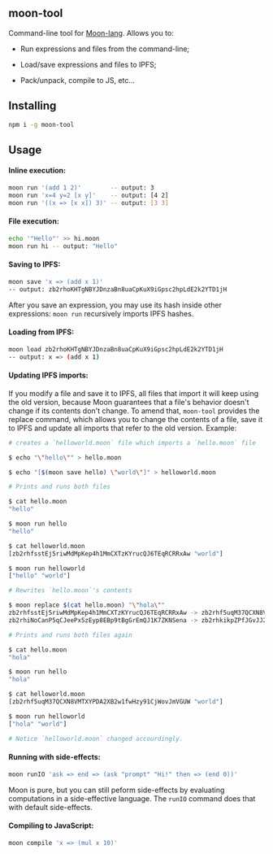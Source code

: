 ## moon-tool

Command-line tool for [Moon-lang](https://github.com/maiavictor/moon-lang). Allows you to:

- Run expressions and files from the command-line;

- Load/save expressions and files to IPFS;

- Pack/unpack, compile to JS, etc...

## Installing

```bash
npm i -g moon-tool
```

## Usage

#### Inline execution:

```bash
moon run '(add 1 2)'        -- output: 3
moon run 'x=4 y=2 [x y]'    -- output: [4 2]
moon run '((x => [x x]) 3)' -- output: [3 3]
```

#### File execution:

```bash
echo '"Hello"' >> hi.moon
moon run hi -- output: "Hello"
```

#### Saving to IPFS:

```bash
moon save 'x => (add x 1)'
-- output: zb2rhoKHTgNBYJDnzaBn8uaCpKuX9iGpsc2hpLdE2k2YTD1jH
```

After you save an expression, you may use its hash inside other expressions: `moon run` recursively imports IPFS hashes.

#### Loading from IPFS:

```bash
moon load zb2rhoKHTgNBYJDnzaBn8uaCpKuX9iGpsc2hpLdE2k2YTD1jH
-- output: x => (add x 1)
```

#### Updating IPFS imports:

If you modify a file and save it to IPFS, all files that import it will keep using the old version, because Moon guarantees that a file's behavior doesn't change if its contents don't change. To amend that, `moon-tool` provides the replace command, which allows you to change the contents of a file, save it to IPFS and update all imports that refer to the old version. Example:

```bash
# creates a `helloworld.moon` file which imports a `hello.moon` file

$ echo "\"hello\"" > hello.moon

$ echo "[$(moon save hello) \"world\"]" > helloworld.moon

# Prints and runs both files

$ cat hello.moon
"hello"

$ moon run hello
"hello"

$ cat helloworld.moon
[zb2rhfsstEj5riwMdMpKep4h1MmCXTzKYrucQJ6TEqRCRRxAw "world"]

$ moon run helloworld
["hello" "world"]

# Rewrites `hello.moon`'s contents

$ moon replace $(cat hello.moon) "\"hola\""
zb2rhfsstEj5riwMdMpKep4h1MmCXTzKYrucQJ6TEqRCRRxAw -> zb2rhf5uqM37QCXN8VMTXYPDA2XB2w1fwHzy91CjWovJmVGUW (hello.moon)
zb2rhiNoCanP5qCJeePx5zEyp8EBp9tBgGrEmQJ1K7ZKNSena -> zb2rhkikpZPfJGvJJ2wyUSTe9W4zeKBJHuaSrfpFBpbH18M3N (helloworld.moon)

# Prints and runs both files again

$ cat hello.moon
"hola"

$ moon run hello
"hola"

$ cat helloworld.moon
[zb2rhf5uqM37QCXN8VMTXYPDA2XB2w1fwHzy91CjWovJmVGUW "world"]

$ moon run helloworld
["hola" "world"]

# Notice `helloworld.moon` changed accourdingly.
```

#### Running with side-effects:

```bash
moon runIO 'ask => end => (ask "prompt" "Hi!" then => (end 0))'
```

Moon is pure, but you can still peform side-effects by evaluating computations in a side-effective language. The `runIO` command does that with default side-effects.


#### Compiling to JavaScript:

```bash
moon compile 'x => (mul x 10)'
```

